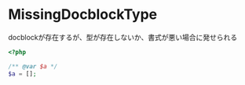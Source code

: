 # MissingDocblockType

docblockが存在するが、型が存在しないか、書式が悪い場合に発せられる

```php
<?php

/** @var $a */
$a = [];
```
